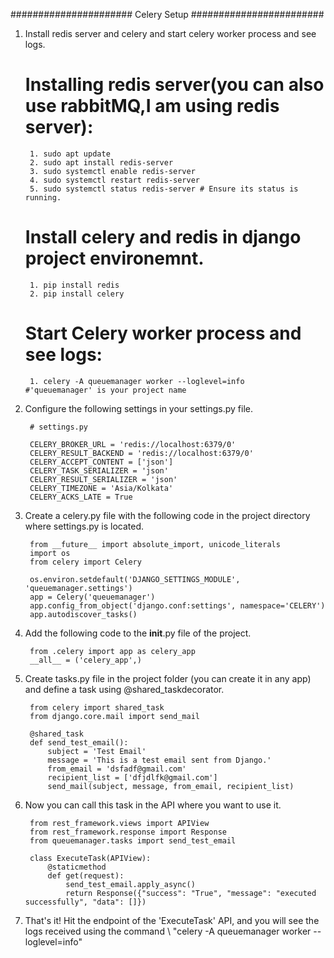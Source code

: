 ###################### Celery Setup ########################

1. Install redis server and celery and start celery worker process and see logs.
   
    # Installing redis server(you can also use rabbitMQ,I am using redis server): 
     
        1. sudo apt update
        2. sudo apt install redis-server
        3. sudo systemctl enable redis-server
        4. sudo systemctl restart redis-server
        5. sudo systemctl status redis-server # Ensure its status is running.
    
    # Install celery and redis in django project environemnt.

        1. pip install redis
        2. pip install celery

    # Start Celery worker process and see logs:

        1. celery -A queuemanager worker --loglevel=info    #'queuemanager' is your project name

2. Configure the following settings in your settings.py file.

        # settings.py

        CELERY_BROKER_URL = 'redis://localhost:6379/0'  
        CELERY_RESULT_BACKEND = 'redis://localhost:6379/0'
        CELERY_ACCEPT_CONTENT = ['json']
        CELERY_TASK_SERIALIZER = 'json'
        CELERY_RESULT_SERIALIZER = 'json'
        CELERY_TIMEZONE = 'Asia/Kolkata'
        CELERY_ACKS_LATE = True 


3. Create a celery.py file with the following code in the project directory where settings.py is located.


        from __future__ import absolute_import, unicode_literals
        import os
        from celery import Celery

        os.environ.setdefault('DJANGO_SETTINGS_MODULE', 'queuemanager.settings')
        app = Celery('queuemanager')
        app.config_from_object('django.conf:settings', namespace='CELERY')
        app.autodiscover_tasks()

    
4. Add the following code to the __init__.py file of the project.

        from .celery import app as celery_app
        __all__ = ('celery_app',)

5. Create tasks.py file in the project folder (you can create it in any app) and define a task using @shared_taskdecorator.

        from celery import shared_task
        from django.core.mail import send_mail

        @shared_task
        def send_test_email():
            subject = 'Test Email'
            message = 'This is a test email sent from Django.'
            from_email = 'dsfadf@gmail.com'
            recipient_list = ['dfjdlfk@gmail.com']
            send_mail(subject, message, from_email, recipient_list)


6. Now you can call this task in the API where you want to use it.

        from rest_framework.views import APIView
        from rest_framework.response import Response
        from queuemanager.tasks import send_test_email

        class ExecuteTask(APIView):
            @staticmethod
            def get(request):
                send_test_email.apply_async()
                return Response({"success": "True", "message": "executed successfully", "data": []})

7. That's it! Hit the endpoint of the 'ExecuteTask' API, and you will see the logs received using the command \ 
   "celery -A queuemanager worker --loglevel=info"